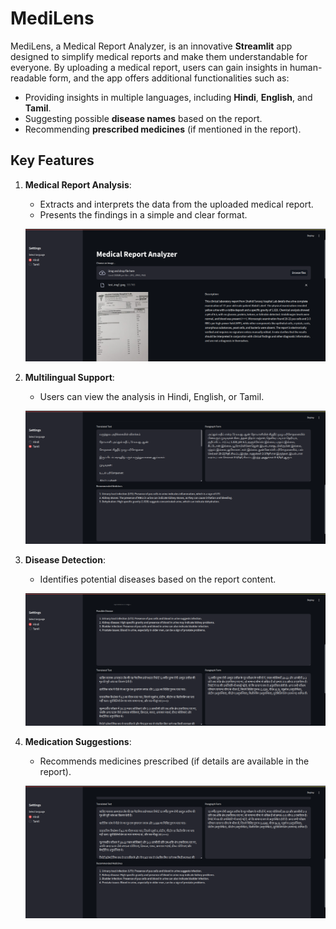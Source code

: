 # MediLens

MediLens, a Medical Report Analyzer, is an innovative **Streamlit** app designed to simplify medical reports and make them understandable for everyone. By uploading a medical report, users can gain insights in human-readable form, and the app offers additional functionalities such as:

- Providing insights in multiple languages, including **Hindi**, **English**, and **Tamil**.
- Suggesting possible **disease names** based on the report.
- Recommending **prescribed medicines** (if mentioned in the report).

## Key Features

1. **Medical Report Analysis**:
   - Extracts and interprets the data from the uploaded medical report.
   - Presents the findings in a simple and clear format.

   ![Medical Report Analysis](Home.png)

2. **Multilingual Support**:
   - Users can view the analysis in Hindi, English, or Tamil.

   ![Multilingual Support - Tamil](tamil.png)

3. **Disease Detection**:
   - Identifies potential diseases based on the report content.

   ![Disease Detection - Hindi](hindi.png)

4. **Medication Suggestions**:
   - Recommends medicines prescribed (if details are available in the report).

   ![Medication Suggestions](recommendation.png)
